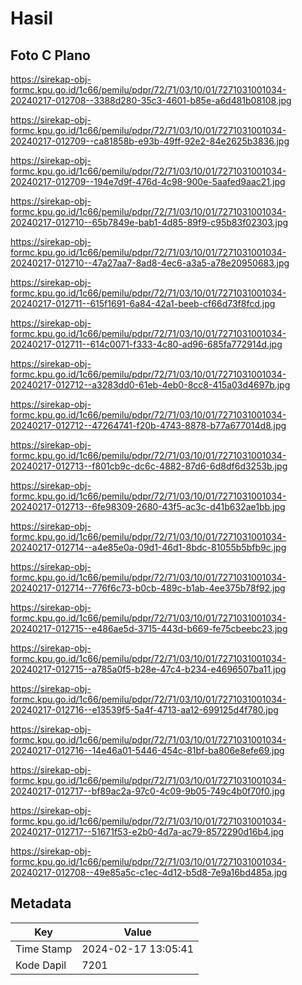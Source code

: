 # Hasil

## Foto C Plano

https://sirekap-obj-formc.kpu.go.id/1c66/pemilu/pdpr/72/71/03/10/01/7271031001034-20240217-012708--3388d280-35c3-4601-b85e-a6d481b08108.jpg

https://sirekap-obj-formc.kpu.go.id/1c66/pemilu/pdpr/72/71/03/10/01/7271031001034-20240217-012709--ca81858b-e93b-49ff-92e2-84e2625b3836.jpg

https://sirekap-obj-formc.kpu.go.id/1c66/pemilu/pdpr/72/71/03/10/01/7271031001034-20240217-012709--194e7d9f-476d-4c98-900e-5aafed9aac21.jpg

https://sirekap-obj-formc.kpu.go.id/1c66/pemilu/pdpr/72/71/03/10/01/7271031001034-20240217-012710--65b7849e-bab1-4d85-89f9-c95b83f02303.jpg

https://sirekap-obj-formc.kpu.go.id/1c66/pemilu/pdpr/72/71/03/10/01/7271031001034-20240217-012710--47a27aa7-8ad8-4ec6-a3a5-a78e20950683.jpg

https://sirekap-obj-formc.kpu.go.id/1c66/pemilu/pdpr/72/71/03/10/01/7271031001034-20240217-012711--615f1691-6a84-42a1-beeb-cf66d73f8fcd.jpg

https://sirekap-obj-formc.kpu.go.id/1c66/pemilu/pdpr/72/71/03/10/01/7271031001034-20240217-012711--614c0071-f333-4c80-ad96-685fa772914d.jpg

https://sirekap-obj-formc.kpu.go.id/1c66/pemilu/pdpr/72/71/03/10/01/7271031001034-20240217-012712--a3283dd0-61eb-4eb0-8cc8-415a03d4697b.jpg

https://sirekap-obj-formc.kpu.go.id/1c66/pemilu/pdpr/72/71/03/10/01/7271031001034-20240217-012712--47264741-f20b-4743-8878-b77a677014d8.jpg

https://sirekap-obj-formc.kpu.go.id/1c66/pemilu/pdpr/72/71/03/10/01/7271031001034-20240217-012713--f801cb9c-dc6c-4882-87d6-6d8df6d3253b.jpg

https://sirekap-obj-formc.kpu.go.id/1c66/pemilu/pdpr/72/71/03/10/01/7271031001034-20240217-012713--6fe98309-2680-43f5-ac3c-d41b632ae1bb.jpg

https://sirekap-obj-formc.kpu.go.id/1c66/pemilu/pdpr/72/71/03/10/01/7271031001034-20240217-012714--a4e85e0a-09d1-46d1-8bdc-81055b5bfb9c.jpg

https://sirekap-obj-formc.kpu.go.id/1c66/pemilu/pdpr/72/71/03/10/01/7271031001034-20240217-012714--776f6c73-b0cb-489c-b1ab-4ee375b78f92.jpg

https://sirekap-obj-formc.kpu.go.id/1c66/pemilu/pdpr/72/71/03/10/01/7271031001034-20240217-012715--e486ae5d-3715-443d-b669-fe75cbeebc23.jpg

https://sirekap-obj-formc.kpu.go.id/1c66/pemilu/pdpr/72/71/03/10/01/7271031001034-20240217-012715--a785a0f5-b28e-47c4-b234-e4696507ba11.jpg

https://sirekap-obj-formc.kpu.go.id/1c66/pemilu/pdpr/72/71/03/10/01/7271031001034-20240217-012716--e13539f5-5a4f-4713-aa12-699125d4f780.jpg

https://sirekap-obj-formc.kpu.go.id/1c66/pemilu/pdpr/72/71/03/10/01/7271031001034-20240217-012716--14e46a01-5446-454c-81bf-ba806e8efe69.jpg

https://sirekap-obj-formc.kpu.go.id/1c66/pemilu/pdpr/72/71/03/10/01/7271031001034-20240217-012717--bf89ac2a-97c0-4c09-9b05-749c4b0f70f0.jpg

https://sirekap-obj-formc.kpu.go.id/1c66/pemilu/pdpr/72/71/03/10/01/7271031001034-20240217-012717--51671f53-e2b0-4d7a-ac79-8572290d16b4.jpg

https://sirekap-obj-formc.kpu.go.id/1c66/pemilu/pdpr/72/71/03/10/01/7271031001034-20240217-012708--49e85a5c-c1ec-4d12-b5d8-7e9a16bd485a.jpg


## Metadata

| Key        | Value               |
| ---------- | ------------------- |
| Time Stamp | 2024-02-17 13:05:41 |
| Kode Dapil | 7201                |



